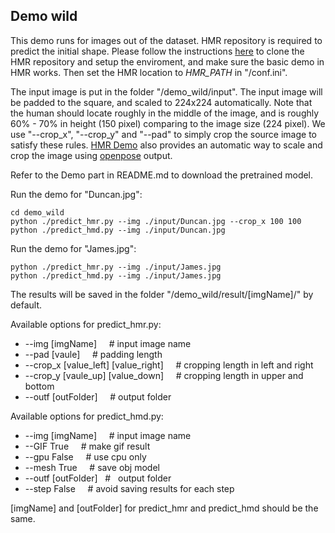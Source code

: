 ## Demo wild
This demo runs for images out of the dataset.  HMR repository is required to predict the initial shape. Please follow the instructions [here](https://github.com/akanazawa/hmr/blob/master/README.md) to clone the HMR repository and setup the enviroment, and make sure the basic demo in HMR works.  Then set the HMR location to *HMR_PATH* in "/conf.ini".

The input image is put in the folder "/demo_wild/input".  The input image will be padded to the square, and scaled to 224x224 automatically.  Note that the human should locate roughly in the middle of the image, and is roughly 60% - 70% in height (150 pixel) comparing to the image size (224 pixel).  We use "--crop_x", "--crop_y" and "--pad" to simply crop the source image to satisfy these rules.  [HMR Demo](https://github.com/akanazawa/hmr/blob/master/README.md) also provides an automatic way to scale and crop the image using [openpose](https://github.com/CMU-Perceptual-Computing-Lab/openpose) output.

Refer to the Demo part in README.md to download the pretrained model.

Run the demo for "Duncan.jpg":
```
cd demo_wild
python ./predict_hmr.py --img ./input/Duncan.jpg --crop_x 100 100
python ./predict_hmd.py --img ./input/Duncan.jpg
```

Run the demo for "James.jpg":
```
python ./predict_hmr.py --img ./input/James.jpg
python ./predict_hmd.py --img ./input/James.jpg
```

The results will be saved in the folder "/demo_wild/result/[imgName]/" by default. 

Available options for predict_hmr.py:
+ --img [imgName] &nbsp; &nbsp; # input image name
+ --pad [vaule] &nbsp; &nbsp; # padding length
+ --crop_x [value_left] [value_right] &nbsp; &nbsp; # cropping length in left and right
+ --crop_y [vaule_up] [value_down] &nbsp; &nbsp; # cropping length in upper and bottom
+ --outf [outFolder] &nbsp; &nbsp; # output folder

Available options for predict_hmd.py:
+ --img [imgName] &nbsp; &nbsp; # input image name
+ --GIF True &nbsp; &nbsp; # make gif result
+ --gpu False &nbsp; &nbsp; # use cpu only
+ --mesh True &nbsp; &nbsp; # save obj model
+ --outf [outFolder] &nbsp; # &nbsp; output folder
+ --step False &nbsp; &nbsp; # avoid saving results for each step

[imgName] and [outFolder] for predict_hmr and predict_hmd should be the same.
